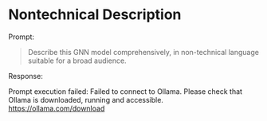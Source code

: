 # Nontechnical Description

Prompt:

> Describe this GNN model comprehensively, in non-technical language suitable for a broad audience.

Response:

Prompt execution failed: Failed to connect to Ollama. Please check that Ollama is downloaded, running and accessible. https://ollama.com/download